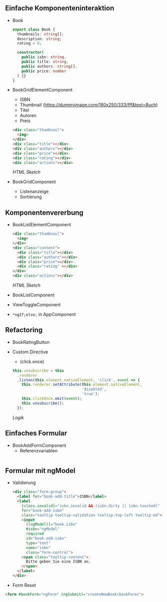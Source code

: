 ## Einfache Komponenteninteraktion
- Book
  ```typescript
  export class Book {
    thumbnails: string[];
    description: string;
    rating = 0;

    constructor(
      public isbn: string,
      public title: string,
      public authors: string[],
      public price: number
    ) {}
  }
  ```

- BookGridElementComponent
  - ISBN
  - Thumbnail (https://dummyimage.com/180x250/333/fff&text=Buch)
  - Titel
  - Autoren
  - Preis

  ```html
  <div class="thumbnail">
    <img>
  </div>
  <div class="title"></div>
  <div class="authors"></div>
  <div class="price"></div>
  <div class="rating"></div>
  <div class="actions"></div>
  ```
  *HTML Sketch*

- BookGridComponent
  - Listenanzeige
  - Sortierung

## Komponentenvererbung

- BookListElementComponent

  ```html
  <div class="thumbnail">
    <img>
  </div>
  <div class="content">
    <div class="title"></div>
    <div class="authors"></div>
    <div class="price"></div>
    <div class="rating" ></div>
  </div>
  <div class="actions"></div>
  ```
  *HTML Sketch*

- BookListComponent
- ViewToggleComponent
- `*ngIf;else;` in AppComponent

## Refactoring

- BookRatingButton
- Custom Directive
  - (click.once)

  ```typescript
  this.unsubscribe = this
    .renderer
    .listen(this.element.nativeElement, 'click', event => {
      this.renderer.setAttribute(this.element.nativeElement, 
                                 'disabled',
                                 'true');
      this.clickOnce.emit(event);
      this.unsubscribe();
    });
  ```
  *Logik*

## Einfaches Formular

- BookAddFormComponent
  - Referenzvariablen  
  ```html
  ```

## Formular mit ngModel

- Validierung

  ```html
  <div class="form-group">
    <label for="book-add-title">ISBN</label>
    <label
      [class.invalid]="isbn.invalid && (isbn.dirty || isbn.touched)"
      for="book-add-isbn"
      class="tooltip tooltip-validation tooltip-top-left tooltip-md">
      <input
        [(ngModel)]="book.isbn"
        #isbn="ngModel"
        required
        id="book-add-isbn"
        type="text"
        name="isbn"
        class="form-control">
      <span class="tooltip-content">
        Bitte geben Sie eine ISBN an.
      </span>
    </label>
  </div>
  ```

- Form Reset

 ```html
 <form #bookForm="ngForm" (ngSubmit)="createNewBook(bookForm)">
 ```
